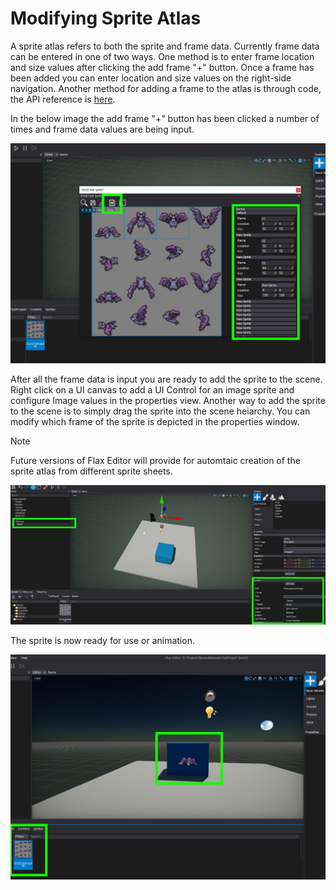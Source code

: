 
# Modifying Sprite Atlas

A sprite atlas refers to both the sprite and frame data. Currently frame data can be entered in one of two ways. One method is to enter frame location and size values after clicking the add frame "+" button. Once a frame has been added you can enter location and size values on the right-side navigation. Another method for adding a frame to the atlas is through code, the API reference is [here](https://docs.flaxengine.com/api/FlaxEngine.SpriteAtlas.html#FlaxEngine_SpriteAtlas_AddSprite).

In the below image the add frame "+" button has been clicked a number of times and frame data values are being input.

![Modifying Sprite Atlas](media/sprites-04.jpg)

After all the frame data is input you are ready to add the sprite to the scene. Right click on a UI canvas to add a UI Control for an image sprite and configure Image values in the properties view. Another way to add the sprite to the scene is to simply drag the sprite into the scene heiarchy. You can modify which frame of the sprite is depicted in the properties window.


> [!Note]
> Future versions of Flax Editor will provide for automtaic creation of the sprite atlas from different sprite sheets.


![Image Properties](media/sprites-05.jpg)

The sprite is now ready for use or animation.

![Completed Sprite](media/sprites-06.jpg)


